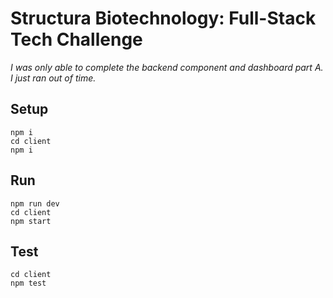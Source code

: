 # Structura Biotechnology: Full-Stack Tech Challenge

*I was only able to complete the backend component and dashboard part A. I just ran out of time.*

## Setup

````
npm i
cd client
npm i
````

## Run
````
npm run dev
cd client
npm start
````

## Test

````
cd client
npm test
````

